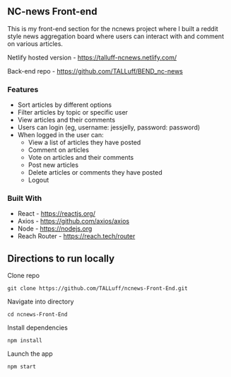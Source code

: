 ## NC-news Front-end

This is my front-end section for the ncnews project where I built a reddit style news aggregation board where users can interact with and comment on various articles.

Netlify hosted version - https://talluff-ncnews.netlify.com/

Back-end repo - https://github.com/TALLuff/BEND_nc-news

### Features

- Sort articles by different options
- Filter articles by topic or specific user
- View articles and their comments
- Users can login (eg, username: jessjelly, password: password)
- When logged in the user can:
  - View a list of articles they have posted
  - Comment on articles
  - Vote on articles and their comments
  - Post new articles
  - Delete articles or comments they have posted
  - Logout
  
### Built With

- React - https://reactjs.org/
- Axios - https://github.com/axios/axios
- Node - https://nodejs.org
- Reach Router - https://reach.tech/router


## Directions to run locally


Clone repo

```
git clone https://github.com/TALLuff/ncnews-Front-End.git
```

Navigate into directory

```
cd ncnews-Front-End
```

Install dependencies

```
npm install
```

Launch the app

```
npm start

